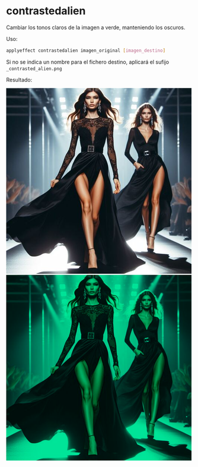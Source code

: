# contrastedalien

Cambiar los tonos claros de la imagen a verde, manteniendo los oscuros.

Uso:

``` sh
applyeffect contrastedalien imagen_original [imagen_destino]
```

Si no se indica un nombre para el fichero destino, aplicará el sufijo `_contrasted_alien.png`

Resultado:

![imagen original](../../images/image.jpg)
![contrastedalien](../../images/image_contrasted_alien.png)
